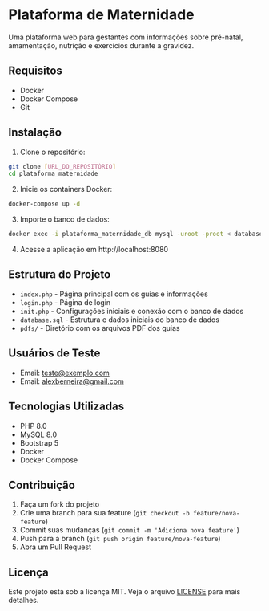 # Plataforma de Maternidade

Uma plataforma web para gestantes com informações sobre pré-natal, amamentação, nutrição e exercícios durante a gravidez.

## Requisitos

- Docker
- Docker Compose
- Git

## Instalação

1. Clone o repositório:
```bash
git clone [URL_DO_REPOSITÓRIO]
cd plataforma_maternidade
```

2. Inicie os containers Docker:
```bash
docker-compose up -d
```

3. Importe o banco de dados:
```bash
docker exec -i plataforma_maternidade_db mysql -uroot -proot < database.sql
```

4. Acesse a aplicação em http://localhost:8080

## Estrutura do Projeto

- `index.php` - Página principal com os guias e informações
- `login.php` - Página de login
- `init.php` - Configurações iniciais e conexão com o banco de dados
- `database.sql` - Estrutura e dados iniciais do banco de dados
- `pdfs/` - Diretório com os arquivos PDF dos guias

## Usuários de Teste

- Email: teste@exemplo.com
- Email: alexberneira@gmail.com

## Tecnologias Utilizadas

- PHP 8.0
- MySQL 8.0
- Bootstrap 5
- Docker
- Docker Compose

## Contribuição

1. Faça um fork do projeto
2. Crie uma branch para sua feature (`git checkout -b feature/nova-feature`)
3. Commit suas mudanças (`git commit -m 'Adiciona nova feature'`)
4. Push para a branch (`git push origin feature/nova-feature`)
5. Abra um Pull Request

## Licença

Este projeto está sob a licença MIT. Veja o arquivo [LICENSE](LICENSE) para mais detalhes. 